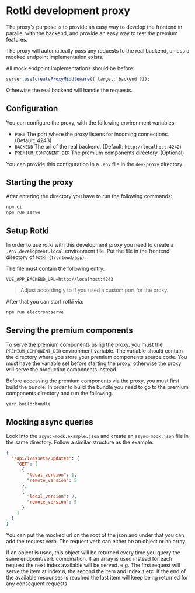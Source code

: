 # Rotki development proxy

The proxy's purpose is to provide an easy way to develop the frontend in parallel
with the backend, and provide an easy way to test the premium features.

The proxy will automatically pass any requests to the real backend, unless a mocked
endpoint implementation exists.

All mock endpoint implementations should be before:

```TypeScript
server.use(createProxyMiddleware({ target: backend }));
```

Otherwise the real backend will handle the requests.

## Configuration

You can configure the proxy, with the following environment variables:

- `PORT` The port where the proxy listens for incoming connections. (Default: 4243)
- `BACKEND` The url of the real backend. (Default: `http://localhost:4242`)
- `PREMIUM_COMPONENT_DIR` The premium components directory. (Optional)

You can provide this configuration in a `.env` file in the `dev-proxy` directory.

## Starting the proxy

After entering the directory you have to run the following commands:

```bash
npm ci
npm run serve
```

## Setup Rotki

In order to use rotki with this development proxy you need to create a `.env.development.local`
environment file. Put the file in the frontend directory of rotki. (`frontend/app`).

The file must contain the following entry:

```env
VUE_APP_BACKEND_URL=http://localhost:4243
```

> Adjust accordingly to if you used a custom port for the proxy.

After that you can start rotki via:

```bash
npm run electron:serve
```

## Serving the premium components

To serve the premium components using the proxy, you must the `PREMIUM_COMPONENT_DIR`
environment variable. The variable should contain the directory where you store your
premium components source code. You must have the variable set before starting the
proxy, otherwise the proxy will serve the production components instead.

Before accessing the premium components via the proxy, you must first build the bundle.
In order to build the bundle you need to go to the premium components directory and
run the following.

```bash
yarn build:bundle
```

## Mocking async queries

Look into the `async-mock.example.json` and create an `async-mock.json` file in the same 
directory. Follow a similar structure as the example.

```json 
{
  "/api/1/assets/updates": {
    "GET": [
      {
        "local_version": 1,
        "remote_version": 5
      },
      {
        "local_version": 2,
        "remote_version": 5
      }
    ]
  }
}
```

You can put the mocked url on the root of the json and under that you can add the request
verb. The request verb can either be an object or an array.

If an object is used, this object will be returned every time you query the same endpoint/verb combination.
If an array is used instead for each request the next index available will be served. e.g. The first request
will serve the item at index `0`, the second the item and index `1` etc. If the end of the available responses 
is reached the last item will keep being returned for any consequent requests.